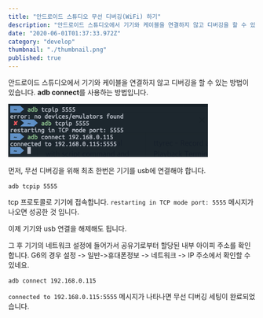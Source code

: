 ```yaml
---
title: "안드로이드 스튜디오 무선 디버깅(WiFi) 하기"
description: "안드로이드 스튜디오에서 기기와 케이블을 연결하지 않고 디버깅을 할 수 있는 방법이 있습니다. adb connect를 사용하는 방법입니다. 먼저, 무선 디버깅을 위해 최초 한번은 기기를 usb에 연결해야 합니다."
date: "2020-06-01T01:37:33.972Z"
category: "develop"
thumbnail: "./thumbnail.png"
published: true
---
```


안드로이드 스튜디오에서 기기와 케이블을 연결하지 않고 디버깅을 할 수 있는 방법이 있습니다. **adb connect**를 사용하는 방법입니다.


![image](./asset-1.png)

먼저, 무선 디버깅을 위해 최초 한번은 기기를 usb에 연결해야 합니다.

```shell
adb tcpip 5555
```

tcp 프로토콜로 기기에 접속합니다. `restarting in TCP mode port: 5555` 메시지가 나오면 성공한 것 입니다.

이제 기기와 usb 연결을 해제해도 됩니다.

그 후 기기의 네트워크 설정에 들어가서 공유기로부터 할당된 내부 아이피 주소를 확인합니다. G6의 경우 설정 -> 일반->휴대폰정보 -> 네트워크 -> IP 주소에서 확인할 수 있네요.

```shell
adb connect 192.168.0.115
```

`connected to 192.168.0.115:5555` 메시지가 나타나면 무선 디버깅 세팅이 완료되었습니다.
